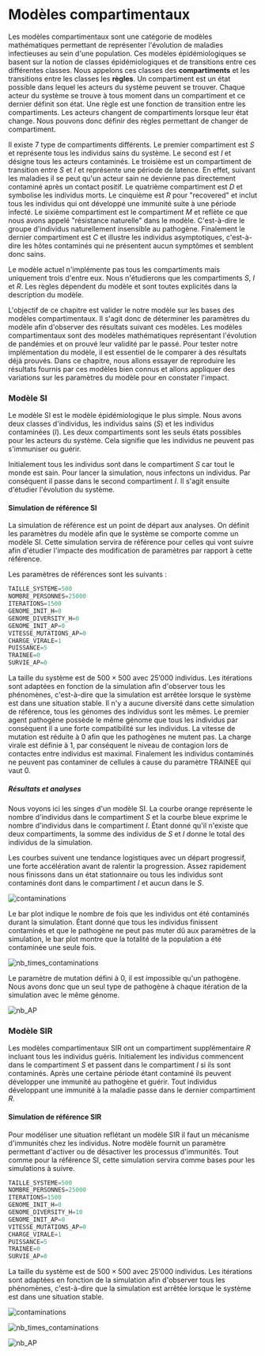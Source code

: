 # Modèles compartimentaux

Les modèles compartimentaux sont une catégorie de modèles mathématiques permettant de représenter l'évolution de maladies infectieuses au sein d'une population. Ces modèles épidémiologiques se basent sur la notion de classes épidémiologiques et de transitions entre ces différentes classes. Nous appelons ces classes des **compartiments** et les transitions entre les classes les **règles**. Un compartiment est un état possible dans lequel les acteurs du système peuvent se trouver. Chaque acteur du système se trouve à tous moment dans un compartiment et ce dernier définit son état. Une règle est une fonction de transition entre les compartiments. Les acteurs changent de compartiments lorsque leur état change. Nous pouvons donc définir des règles permettant de changer de compartiment.

Il existe $7$ type de compartiments différents. Le premier compartiment est $S$ et représente tous les individus sains du système. Le second est $I$ et désigne tous les acteurs contaminés. Le troisième est un compartiment de transition entre $S$ et $I$ et représente une période de latence. En effet, suivant les maladies il se peut qu'un acteur sain ne devienne pas directement contaminé après un contact positif. Le quatrième compartiment est $D$ et symbolise les individus morts. Le cinquième est $R$ pour "recovered" et inclut tous les individus qui ont développé une immunité suite à une période infecté. Le sixième compartiment est le compartiment $M$ et reflète ce que nous avons appelé "résistance naturelle" dans le modèle. C'est-à-dire le groupe d'individus naturellement insensible au pathogène. Finalement le dernier compartiment est $C$ et illustre les individus asymptotiques, c'est-à-dire les hôtes contaminés qui ne présentent aucun symptômes et semblent donc sains.

Le modèle actuel n'implémente pas tous les compartiments mais uniquement trois d'entre eux. Nous n'étudierons que les compartiments $S$, $I$ et $R$. Les règles dépendent du modèle et sont toutes explicités dans la description du modèle.

L'objectif de ce chapitre est valider le notre modèle sur les bases des modèles compartimentaux. Il s'agit donc de déterminer les paramètres du modèle afin d'observer des résultats suivant ces modèles. Les modèles compartimentaux sont des modèles mathématiques représentant l'évolution de pandémies et on prouvé leur validité par le passé. Pour tester notre implémentation du modèle, il est essentiel de le comparer à des résultats déjà prouvés. Dans ce chapitre, nous allons essayer de reproduire les résultats fournis par ces modèles bien connus et allons appliquer des variations sur les paramètres du modèle pour en constater l'impact.

### Modèle SI

Le modèle SI est le modèle épidémiologique le plus simple. Nous avons deux classes d'individus, les individus sains ($S$) et les individus contaminées ($I$). Les deux compartiments sont les seuls états possibles pour les acteurs du système. Cela signifie que les individus ne peuvent pas s'immuniser ou guérir. 

Initialement tous les individus sont dans le compartiment $S$ car tout le monde est sain. Pour lancer la simulation, nous infectons un individus. Par conséquent il passe dans le second compartiment $I$. Il s'agit ensuite d'étudier l'évolution du système.

#### Simulation de référence SI

La simulation de référence est un point de départ aux analyses. On définit les paramètres du modèle afin que le système se comporte comme un modèle SI. Cette simulation servira de référence pour celles qui vont suivre afin d'étudier l'impacte des modification de paramètres par rapport à cette référence.

Les paramètres de références sont les suivants :

```c++
TAILLE_SYSTEME=500
NOMBRE_PERSONNES=25000
ITERATIONS=1500
GENOME_INIT_H=0
GENOME_DIVERSITY_H=0
GENOME_INIT_AP=0
VITESSE_MUTATIONS_AP=0
CHARGE_VIRALE=1
PUISSANCE=5
TRAINEE=0
SURVIE_AP=0
```

La taille du système est de $500\times 500$ avec $25'000$ individus. Les itérations sont adaptées en fonction de la simulation afin d'observer tous les phénomènes, c'est-à-dire que  la simulation est arrêtée lorsque le système est dans une situation stable. Il n'y a aucune diversité dans cette simulation de référence, tous les génomes des individus sont les mêmes. Le premier agent pathogène possède le même génome que tous les individus par conséquent il a une forte compatibilité sur les individus. La vitesse de mutation est réduite à $0$ afin que les pathogènes ne mutent pas. La charge virale est définie à $1$, par conséquent le niveau de contagion lors de contactes entre individus est maximal. Finalement les individus contaminés ne peuvent pas contaminer de cellules à cause du paramètre TRAINEE qui vaut $0$.

##### Résultats et analyses

Nous voyons ici les singes d'un modèle SI. La courbe orange représente le nombre d'individus dans le compartiment $S$ et la courbe bleue exprime le nombre d'individus dans le compartiment $I$. Étant donné qu'il n'existe que deux compartiments, la somme des individus de $S$ et $I$ donne le total des individus de la simulation.

Les courbes suivent une tendance logistiques avec un départ progressif, une forte accélération avant de ralentir la progression. Assez rapidement nous finissons dans un état stationnaire ou tous les individus sont contaminés dont dans le compartiment $I$ et aucun dans le $S$.

![contaminations](/home/maxime/Documents/Automate_Cellulaire/Diversity/data/SI_Reference/contaminations.png)

Le bar plot indique le nombre de fois que les individus ont été contaminés durant la simulation. Étant donné que tous les individus finissent contaminés et que le pathogène ne peut pas muter dû aux paramètres de la simulation, le bar plot montre que la totalité de la population a été contaminée une seule fois.

![nb_times_contaminations](/home/maxime/Documents/Automate_Cellulaire/Diversity/data/SI_Reference/nb_times_contaminations.png)

Le paramètre de mutation défini à $0$, il est impossible qu'un pathogène. Nous avons donc que un seul type de pathogène à chaque itération de la simulation avec le même génome. 

![nb_AP](/home/maxime/Documents/Automate_Cellulaire/Diversity/data/SI_Reference/nb_AP.png)

### Modèle SIR

Les modèles compartimentaux SIR ont un compartiment supplémentaire $R$ incluant tous les individus guéris. Initialement les individus commencent dans le compartiment $S$ et passent dans le compartiment $I$ si ils sont contaminés. Après une certaine période étant contaminé ils peuvent développer une immunité au pathogène et guérir. Tout individus développant une immunité à la maladie passe dans le dernier compartiment $R$.

#### Simulation de référence SIR

Pour modéliser une situation reflétant un modèle SIR il faut un mécanisme d'immunités chez les individus. Notre modèle fournit un paramètre permettant d'activer ou de désactiver les processus d'immunités. Tout comme pour la référence SI, cette simulation servira comme bases pour les simulations à suivre.

```c++
TAILLE_SYSTEME=500
NOMBRE_PERSONNES=25000
ITERATIONS=1500
GENOME_INIT_H=0
GENOME_DIVERSITY_H=10
GENOME_INIT_AP=0
VITESSE_MUTATIONS_AP=0
CHARGE_VIRALE=1
PUISSANCE=5
TRAINEE=0
SURVIE_AP=0
```

La taille du système est de $500\times 500$ avec $25'000$ individus. Les itérations sont adaptées en fonction de la simulation afin d'observer tous les phénomènes, c'est-à-dire que  la simulation est arrêtée lorsque le système est dans une situation stable.

![contaminations](/home/maxime/Documents/Automate_Cellulaire/Diversity/data/SIR_Reference/contaminations.png)

![nb_times_contaminations](/home/maxime/Documents/Automate_Cellulaire/Diversity/data/SIR_Reference/nb_times_contaminations.png)

![nb_AP](/home/maxime/Documents/Automate_Cellulaire/Diversity/data/SIR_Reference/nb_AP.png)





























